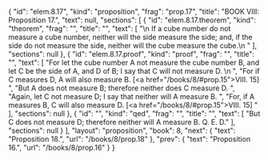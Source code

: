 {
  "id": "elem.8.17",
  "kind": "proposition",
  "frag": "prop.17",
  "title": "BOOK VIII: Proposition 17.",
  "text": null,
  "sections": [
    {
      "id": "elem.8.17.theorem",
      "kind": "theorem",
      "frag": "",
      "title": "",
      "text": [
        "\n       If a cube number do not measure a cube number, neither will the side measure the side; and, if the side do not measure the side, neither will the cube measure the cube.\n      "
      ],
      "sections": null
    },
    {
      "id": "elem.8.17.proof",
      "kind": "proof",
      "frag": "",
      "title": "",
      "text": [
        "For let the cube number A not measure the cube number B, and let C be the side of A, and D of B; I say that C will not measure D. \n      ",
        "For if C measures D, A will also measure B. [<a href=\"/books/8/#prop.15\">VIII. 15</a>] ",
        "But A does not measure B; therefore neither does C measure D. ",
        "Again, let C not measure D; I say that neither will A measure B. ",
        "For, if A measures B, C will also measure D. [<a href=\"/books/8/#prop.15\">VIII. 15</a>] "
      ],
      "sections": null
    },
    {
      "id": "",
      "kind": "qed",
      "frag": "",
      "title": "",
      "text": [
        "But C does not measure D; therefore neither will A measure B. Q. E. D."
      ],
      "sections": null
    }
  ],
  "layout": "proposition",
  "book": 8,
  "next": {
    "text": "Proposition 18.",
    "url": "/books/8/prop.18"
  },
  "prev": {
    "text": "Proposition 16.",
    "url": "/books/8/prop.16"
  }
}
